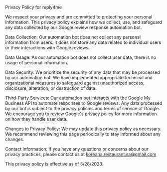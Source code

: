 Privacy Policy for reply4me

We respect your privacy and are committed to protecting your personal information. This privacy policy explains how we collect, use, and safeguard any data collected by our Google review response automation bot.

Data Collection:
Our automation bot does not collect any personal information from users. It does not store any data related to individual users or their interactions with Google reviews.

Data Usage:
As our automation bot does not collect user data, there is no usage of personal information.

Data Security:
We prioritize the security of any data that may be processed by our automation bot. We have implemented appropriate technical and organizational measures to safeguard against unauthorized access, disclosure, alteration, or destruction of data.

Third-Party Services:
Our automation bot interacts with the Google My Business API to automate responses to Google reviews. Any data processed by our bot is subject to the privacy policies and terms of service of Google. We encourage you to review Google's privacy policy for more information on how they handle user data.

Changes to Privacy Policy:
We may update this privacy policy as necessary. We recommend reviewing this page periodically to stay informed about any changes.

Contact Information:
If you have any questions or concerns about our privacy practices, please contact us at koreana.restaurant.sa@gmail.com

This privacy policy is effective as of 5/28/2023.

